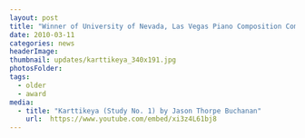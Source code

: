 ```yaml
---
layout: post
title: "Winner of University of Nevada, Las Vegas Piano Composition Competition. Cristina Valdes, piano. Las Vegas, NV"
date: 2010-03-11
categories: news
headerImage:
thumbnail: updates/karttikeya_340x191.jpg
photosFolder:
tags:
  - older
  - award
media:
  - title: "Karttikeya (Study No. 1) by Jason Thorpe Buchanan"
    url:  https://www.youtube.com/embed/xi3z4L61bj8
---
```

